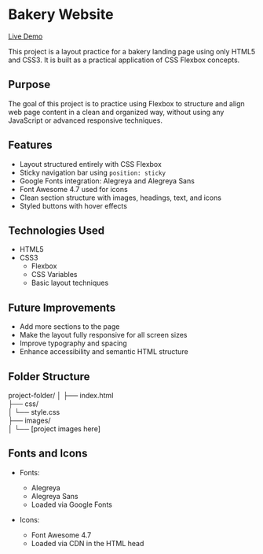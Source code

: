 # Bakery Website

[Live Demo](https://shrookkhaled2003.github.io/Bakery/)

This project is a layout practice for a bakery landing page using only HTML5 and CSS3. It is built as a practical application of CSS Flexbox concepts.

## Purpose

The goal of this project is to practice using Flexbox to structure and align web page content in a clean and organized way, without using any JavaScript or advanced responsive techniques.

## Features

- Layout structured entirely with CSS Flexbox
- Sticky navigation bar using `position: sticky`
- Google Fonts integration: Alegreya and Alegreya Sans
- Font Awesome 4.7 used for icons
- Clean section structure with images, headings, text, and icons
- Styled buttons with hover effects

## Technologies Used

- HTML5
- CSS3
  - Flexbox
  - CSS Variables
  - Basic layout techniques

## Future Improvements

- Add more sections to the page
- Make the layout fully responsive for all screen sizes
- Improve typography and spacing
- Enhance accessibility and semantic HTML structure

## Folder Structure

project-folder/
│
├── index.html  
├── css/  
│   └── style.css  
├── images/  
│   └── [project images here]

## Fonts and Icons

- Fonts:
  - Alegreya
  - Alegreya Sans
  - Loaded via Google Fonts

- Icons:
  - Font Awesome 4.7
  - Loaded via CDN in the HTML head

